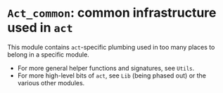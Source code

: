 # `Act_common`: common infrastructure used in `act`

This module contains `act`-specific plumbing used in too many places to
belong in a specific module.

- For more general helper functions and signatures, see `Utils`.
- For more high-level bits of `act`, see `Lib` (being phased out) or
  the various other modules.
